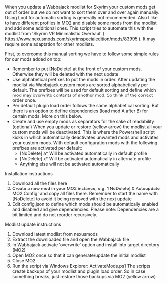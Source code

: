 When you update a Wabbajack modlist for Skyrim your custom mods get out of order but we do not want to sort them over and over again manually. Using Loot for automatic sorting is generally not recommended. 
Also I like to have different profiles in MO2 and disable some mods from the modlist and add some additional ones. 
This script tries to automate this with the modlist from 'Skyrim VR Minimalistic Overhaul' ( https://www.nexusmods.com/skyrimspecialedition/mods/83995 ). It may require some adaptation for other modlists.

First, to overcome this manual sorting we have to follow some simple rules for our mods added on top:
- Remember to put [NoDelete] at the front of your custom mods. Otherwise they will be deleted with the next update
- Use alphabetical prefixes to put the mods in order. After updating the modlist via Wabbajack custom mods are sorted alphabetically per default. The prefixes will be used for default sorting and define which mod may overwrite contents of another mod. So think of the correct order once. 
- Per default plugin load order follows the same alphabetical sorting. But there is an option to define dependencies (load mod A after B) for certain mods. More on this below.
- Create and use empty mods as separators for the sake of readability (optional)
When you update or restore (yellow arrow) the modlist all your custom mods will be deactivated. This is where the Powershell script kicks in which automatically deactivates unwanted mods and activates your custom mods.
With default configuration mods with the following prefixes are activated per default:
    * [NoDelete] a* Will be activated automatically in default profile
    * [NoDelete] x* Will be activated automatically in alternate profile
    * Anything else will not be activated automatically

Installation instructions
1) Download all the files here
2) Create a new mod in your MO2 instance, e.g. '[NoDelete] 0 Autoupdate MO2 Config' and copy all files there. Remember to start the name with [NoDelete] to avoid it being removed with the next update
3) Edit config.json to define which mods should be automatically enabled and disabled and give dependencies.
   Please note: Dependencies are a bit limited and do not reorder recursively.

Modlist update instructions
1) Download latest modlist from nexusmods
2) Extract the downloaded file and open the Wabbajack file
3) In Wabbajack activate 'overwrite' option and install into target directory (MO2)
4) Open MO2 once so that it can generate/update the initial modlist
5) Close MO2
6) Run the script via Windows Explorer: ActivateMods.ps1
The scripts create backups of your modlist and plugin load order. So in case something breaks, just restore those backups via MO2 (yellow arrow)
